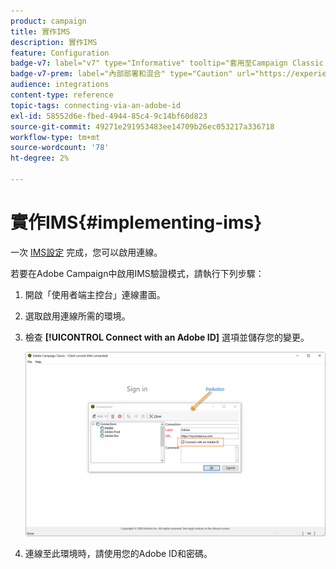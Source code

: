 ```yaml
---
product: campaign
title: 實作IMS
description: 實作IMS
feature: Configuration
badge-v7: label="v7" type="Informative" tooltip="套用至Campaign Classic v7"
badge-v7-prem: label="內部部署和混合" type="Caution" url="https://experienceleague.adobe.com/docs/campaign-classic/using/installing-campaign-classic/architecture-and-hosting-models/hosting-models-lp/hosting-models.html?lang=zh-Hant" tooltip="僅適用於內部部署和混合部署"
audience: integrations
content-type: reference
topic-tags: connecting-via-an-adobe-id
exl-id: 58552d6e-fbed-4944-85c4-9c14bf60d823
source-git-commit: 49271e291953483ee14709b26ec053217a336718
workflow-type: tm+mt
source-wordcount: '78'
ht-degree: 2%

---
```


# 實作IMS{#implementing-ims}

一次 [IMS設定](configuring-ims.md) 完成，您可以啟用連線。

若要在Adobe Campaign中啟用IMS驗證模式，請執行下列步驟：

1. 開啟「使用者端主控台」連線畫面。
1. 選取啟用連線所需的環境。
1. 檢查 **[!UICONTROL Connect with an Adobe ID]** 選項並儲存您的變更。

   ![](assets/ims_1.png)

1. 連線至此環境時，請使用您的Adobe ID和密碼。
